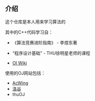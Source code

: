 ## 介绍

这个仓库是本人用来学习算法的

其中的C++代码学习自：

- 《算法竞赛进阶指南》 - 李煜东著

- “程序设计基础” - THU徐明星老师的课程

- [OI Wiki](https://oi-wiki.org/)

使用的OJ网站包括：

- [AcWing](https://www.acwing.com/)
- [洛谷](https://www.luogu.com.cn)
- thuOJ